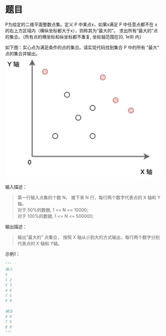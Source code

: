 # 题目
P为给定的二维平面整数点集。定义 P 中某点x，如果x满足 P 中任意点都不在 x 的右上方区域内（横纵坐标都大于x），则称其为“最大的”。
求出所有“最大的”点的集合。（所有点的横坐标和纵坐标都不重复, 坐标轴范围在[0, 1e9) 内）

如下图：实心点为满足条件的点的集合。请实现代码找到集合 P 中的所有 ”最大“ 点的集合并输出。<br>
![](https://github.com/pchen12567/picture_store/blob/master/LeetCode/mock01.png?raw=true)

输入描述：
> 第一行输入点集的个数 N， 接下来 N 行，每行两个数字代表点的 X 轴和 Y 轴。<br>
对于 50%的数据,  1 <= N <= 10000;<br>
对于 100%的数据, 1 <= N <= 500000;

输出描述：
> 输出“最大的” 点集合， 按照 X 轴从小到大的方式输出，每行两个数字分别代表点的 X 轴和 Y轴。

示例1：
```python
"""
输入
5
1 2
5 3
4 6
7 5
9 0

输出
4 6
7 5
9 0
"""
```
